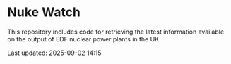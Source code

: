 # Nuke Watch

This repository includes code for retrieving the latest information available on the output of EDF nuclear power plants in the UK.

Last updated: 2025-09-02 14:15